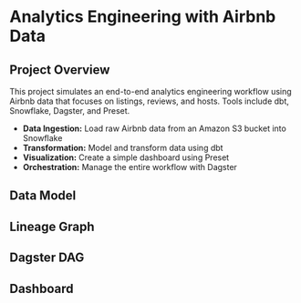 # Analytics Engineering with Airbnb Data

## Project Overview

This project simulates an end-to-end analytics engineering workflow using Airbnb data that focuses on listings, reviews, and hosts. Tools include dbt, Snowflake, Dagster, and Preset.

* **Data Ingestion:** Load raw Airbnb data from an Amazon S3 bucket into Snowflake
* **Transformation:** Model and transform data using dbt 
* **Visualization:** Create a simple dashboard using Preset 
* **Orchestration:** Manage the entire workflow with Dagster

## Data Model

## Lineage Graph

## Dagster DAG

## Dashboard
